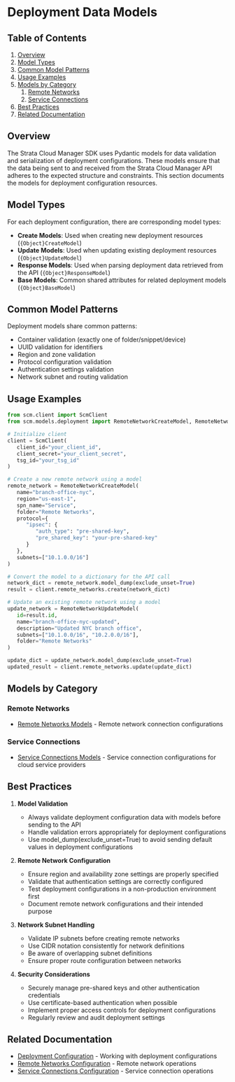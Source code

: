 # Deployment Data Models

## Table of Contents

1. [Overview](#overview)
2. [Model Types](#model-types)
3. [Common Model Patterns](#common-model-patterns)
4. [Usage Examples](#usage-examples)
5. [Models by Category](#models-by-category)
   1. [Remote Networks](#remote-networks)
   2. [Service Connections](#service-connections)
6. [Best Practices](#best-practices)
7. [Related Documentation](#related-documentation)

## Overview

The Strata Cloud Manager SDK uses Pydantic models for data validation and serialization of deployment configurations. These models ensure that the data being sent to and received from the Strata Cloud Manager API adheres to the expected structure and constraints. This section documents the models for deployment configuration resources.

## Model Types

For each deployment configuration, there are corresponding model types:

- **Create Models**: Used when creating new deployment resources (`{Object}CreateModel`)
- **Update Models**: Used when updating existing deployment resources (`{Object}UpdateModel`)
- **Response Models**: Used when parsing deployment data retrieved from the API (`{Object}ResponseModel`)
- **Base Models**: Common shared attributes for related deployment models (`{Object}BaseModel`)

## Common Model Patterns

Deployment models share common patterns:

- Container validation (exactly one of folder/snippet/device)
- UUID validation for identifiers
- Region and zone validation
- Protocol configuration validation
- Authentication settings validation
- Network subnet and routing validation

## Usage Examples

<div class="termy">

<!-- termynal -->
```python
from scm.client import ScmClient
from scm.models.deployment import RemoteNetworkCreateModel, RemoteNetworkUpdateModel

# Initialize client
client = ScmClient(
   client_id="your_client_id",
   client_secret="your_client_secret",
   tsg_id="your_tsg_id"
)

# Create a new remote network using a model
remote_network = RemoteNetworkCreateModel(
   name="branch-office-nyc",
   region="us-east-1",
   spn_name="Service",
   folder="Remote Networks",
   protocol={
      "ipsec": {
         "auth_type": "pre-shared-key",
         "pre_shared_key": "your-pre-shared-key"
      }
   },
   subnets=["10.1.0.0/16"]
)

# Convert the model to a dictionary for the API call
network_dict = remote_network.model_dump(exclude_unset=True)
result = client.remote_networks.create(network_dict)

# Update an existing remote network using a model
update_network = RemoteNetworkUpdateModel(
   id=result.id,
   name="branch-office-nyc-updated",
   description="Updated NYC branch office",
   subnets=["10.1.0.0/16", "10.2.0.0/16"],
   folder="Remote Networks"
)

update_dict = update_network.model_dump(exclude_unset=True)
updated_result = client.remote_networks.update(update_dict)
```

</div>

## Models by Category

### Remote Networks

- [Remote Networks Models](remote_networks_models.md) - Remote network connection configurations

### Service Connections

- [Service Connections Models](service_connections_models.md) - Service connection configurations for cloud service providers

## Best Practices

1. **Model Validation**
   - Always validate deployment configuration data with models before sending to the API
   - Handle validation errors appropriately for deployment configurations
   - Use model_dump(exclude_unset=True) to avoid sending default values in deployment configurations

2. **Remote Network Configuration**
   - Ensure region and availability zone settings are properly specified
   - Validate that authentication settings are correctly configured
   - Test deployment configurations in a non-production environment first
   - Document remote network configurations and their intended purpose

3. **Network Subnet Handling**
   - Validate IP subnets before creating remote networks
   - Use CIDR notation consistently for network definitions
   - Be aware of overlapping subnet definitions
   - Ensure proper route configuration between networks

4. **Security Considerations**
   - Securely manage pre-shared keys and other authentication credentials
   - Use certificate-based authentication when possible
   - Implement proper access controls for deployment configurations
   - Regularly review and audit deployment settings

## Related Documentation

- [Deployment Configuration](../../config/deployment/index.md) - Working with deployment configurations
- [Remote Networks Configuration](../../config/deployment/remote_networks.md) - Remote network operations
- [Service Connections Configuration](../../config/deployment/service_connections.md) - Service connection operations